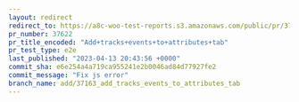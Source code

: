 ```yaml
---
layout: redirect
redirect_to: https://a8c-woo-test-reports.s3.amazonaws.com/public/pr/37622/e2e/index.html
pr_number: 37622
pr_title_encoded: "Add+tracks+events+to+attributes+tab"
pr_test_type: e2e
last_published: "2023-04-13 20:43:56 +0000"
commit_sha: e6e254a4a719ca955241e2b0046ad84d77927fe2
commit_message: "Fix js error"
branch_name: add/37163_add_tracks_events_to_attributes_tab
---
```

